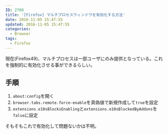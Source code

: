 ```yaml
---
ID: 2700
title: '[Firefox] マルチプロセスウィンドウを有効化する方法'
date: 2016-11-05 15:47:55
updated: 2016-11-05 15:47:55
categories:
  - Browser
tags:
  - Firefox
---
```


現在(Firefox49)、マルチプロセスは一部ユーザにのみ提供となっている。これを強制的に有効化させる事ができるらしい。

<!--more-->

## 手順

1. `about:config`を開く
1. `browser.tabs.remote.force-enable`を真偽値で新規作成して`true`を設定
1. `extensions.e10sBlocksEnabling`と`extensions.e10sBlockedByAddons`を`false`に設定

そもそもこれで有効化して問題ないかは不明。
